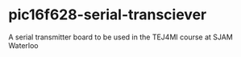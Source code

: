 # pic16f628-serial-transciever
A serial transmitter board to be used in the TEJ4MI course at SJAM Waterloo
